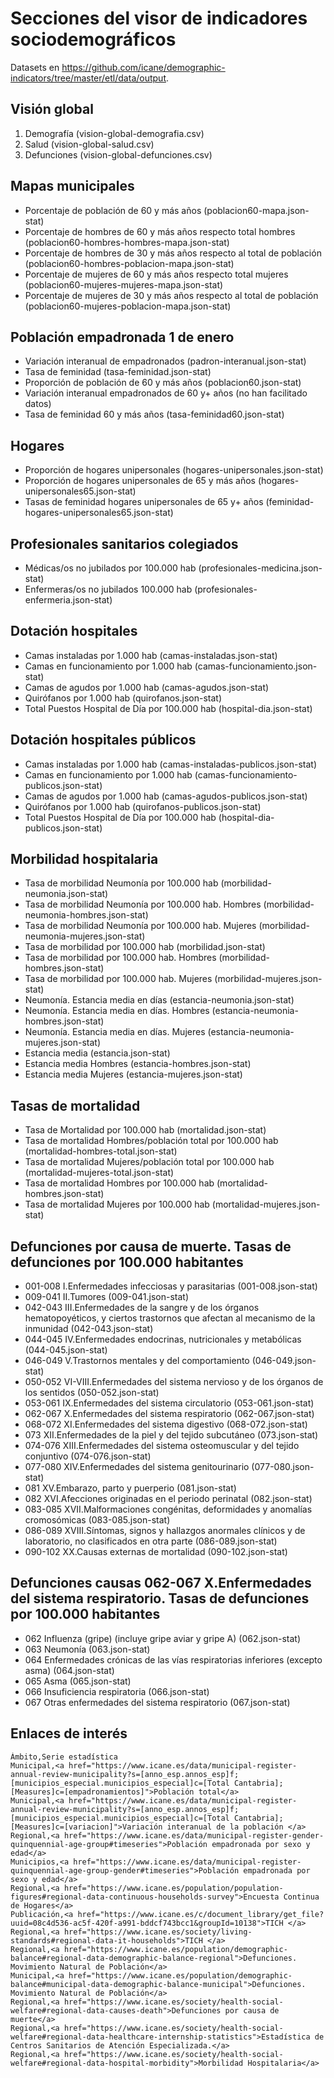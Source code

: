# Secciones del visor de indicadores sociodemográficos

Datasets en https://github.com/icane/demographic-indicators/tree/master/etl/data/output.

## Visión global

1. Demografía (vision-global-demografia.csv)
2. Salud (vision-global-salud.csv)	
3. Defunciones (vision-global-defunciones.csv)

## Mapas municipales

+ Porcentaje de población de 60 y más años (poblacion60-mapa.json-stat)
+ Porcentaje de hombres de 60 y más años respecto total hombres (poblacion60-hombres-hombres-mapa.json-stat)
+ Porcentaje de hombres de 30 y más años respecto al total de población (poblacion60-hombres-poblacion-mapa.json-stat)
+ Porcentaje de mujeres de 60 y más años respecto total mujeres (poblacion60-mujeres-mujeres-mapa.json-stat)
+ Porcentaje de mujeres de 30 y más años respecto al total de población (poblacion60-mujeres-poblacion-mapa.json-stat)


## Población empadronada 1 de enero

+ Variación interanual de empadronados (padron-interanual.json-stat)
+ Tasa de feminidad (tasa-feminidad.json-stat)
+ Proporción de población de 60 y más años (poblacion60.json-stat)
+ Variación interanual empadronados de 60 y+ años (no han facilitado datos)
+ Tasa de feminidad 60 y más años (tasa-feminidad60.json-stat)

## Hogares

+ Proporción de hogares unipersonales (hogares-unipersonales.json-stat)
+ Proporción de hogares unipersonales de 65 y más años (hogares-unipersonales65.json-stat)
+ Tasas de feminidad hogares unipersonales de 65 y+ años (feminidad-hogares-unipersonales65.json-stat)

## Profesionales sanitarios colegiados

+ Médicas/os no jubilados por 100.000 hab (profesionales-medicina.json-stat)
+ Enfermeras/os no jubilados 100.000 hab (profesionales-enfermeria.json-stat)

## Dotación hospitales

+ Camas instaladas por 1.000 hab (camas-instaladas.json-stat)
+ Camas en funcionamiento por 1.000 hab (camas-funcionamiento.json-stat)
+ Camas de agudos por 1.000 hab (camas-agudos.json-stat)
+ Quirófanos por 1.000 hab (quirofanos.json-stat)
+ Total Puestos Hospital de Día por 100.000 hab (hospital-dia.json-stat)

## Dotación hospitales públicos

+ Camas instaladas por 1.000 hab (camas-instaladas-publicos.json-stat)
+ Camas en funcionamiento por 1.000 hab (camas-funcionamiento-publicos.json-stat)
+ Camas de agudos por 1.000 hab (camas-agudos-publicos.json-stat)
+ Quirófanos por 1.000 hab (quirofanos-publicos.json-stat)
+ Total Puestos Hospital de Día por 100.000 hab (hospital-dia-publicos.json-stat)

## Morbilidad hospitalaria

+ Tasa de morbilidad Neumonía por 100.000 hab (morbilidad-neumonia.json-stat)
+ Tasa de morbilidad Neumonía por 100.000 hab. Hombres (morbilidad-neumonia-hombres.json-stat)
+ Tasa de morbilidad Neumonía por 100.000 hab. Mujeres (morbilidad-neumonia-mujeres.json-stat)
+ Tasa de morbilidad por 100.000 hab (morbilidad.json-stat)
+ Tasa de morbilidad por 100.000 hab. Hombres (morbilidad-hombres.json-stat)
+ Tasa de morbilidad por 100.000 hab. Mujeres (morbilidad-mujeres.json-stat)
+ Neumonía. Estancia media en días (estancia-neumonia.json-stat)
+ Neumonía. Estancia media en días. Hombres (estancia-neumonia-hombres.json-stat)
+ Neumonía. Estancia media en días. Mujeres (estancia-neumonia-mujeres.json-stat)
+ Estancia media (estancia.json-stat)
+ Estancia media Hombres (estancia-hombres.json-stat)
+ Estancia media Mujeres (estancia-mujeres.json-stat)

## Tasas de mortalidad

+ Tasa de Mortalidad por 100.000 hab (mortalidad.json-stat)
+ Tasa de mortalidad Hombres/población total por 100.000 hab (mortalidad-hombres-total.json-stat)
+ Tasa de mortalidad Mujeres/población total por 100.000 hab (mortalidad-mujeres-total.json-stat)
+ Tasa de mortalidad Hombres por 100.000 hab (mortalidad-hombres.json-stat)
+ Tasa de mortalidad Mujeres por 100.000 hab (mortalidad-mujeres.json-stat)

## Defunciones por causa de muerte. Tasas de defunciones por 100.000 habitantes

+ 001-008  I.Enfermedades infecciosas y parasitarias (001-008.json-stat)
+ 009-041  II.Tumores (009-041.json-stat)
+ 042-043  III.Enfermedades de la sangre y de los órganos hematopoyéticos, y ciertos trastornos que afectan al mecanismo de la inmunidad (042-043.json-stat)
+ 044-045  IV.Enfermedades endocrinas, nutricionales y metabólicas (044-045.json-stat)
+ 046-049  V.Trastornos mentales y del comportamiento (046-049.json-stat)
+ 050-052  VI-VIII.Enfermedades del sistema nervioso y de los órganos de los sentidos (050-052.json-stat)
+ 053-061 IX.Enfermedades del sistema circulatorio (053-061.json-stat)
+ 062-067  X.Enfermedades del sistema respiratorio (062-067.json-stat)
+ 068-072  XI.Enfermedades del sistema digestivo (068-072.json-stat)
+ 073  XII.Enfermedades de la piel y del tejido subcutáneo (073.json-stat)
+ 074-076  XIII.Enfermedades del sistema osteomuscular y del tejido conjuntivo (074-076.json-stat)
+ 077-080  XIV.Enfermedades del sistema genitourinario (077-080.json-stat)
+ 081  XV.Embarazo, parto y puerperio (081.json-stat)
+ 082  XVI.Afecciones originadas en el periodo perinatal (082.json-stat)
+ 083-085  XVII.Malformaciones congénitas, deformidades y anomalías cromosómicas (083-085.json-stat)
+ 086-089  XVIII.Síntomas, signos y hallazgos anormales clínicos y de laboratorio, no clasificados en otra parte (086-089.json-stat)
+ 090-102  XX.Causas externas de mortalidad (090-102.json-stat)

## Defunciones causas 062-067  X.Enfermedades del sistema respiratorio. Tasas de defunciones por 100.000 habitantes

+ 062  Influenza (gripe) (incluye gripe aviar y gripe A) (062.json-stat)
+ 063  Neumonía (063.json-stat)
+ 064  Enfermedades crónicas de las vías respiratorias inferiores (excepto asma) (064.json-stat)
+ 065  Asma (065.json-stat)
+ 066  Insuficiencia respiratoria (066.json-stat)
+ 067  Otras enfermedades del sistema respiratorio (067.json-stat)

## Enlaces de interés

```csv
Ámbito,Serie estadística
Municipal,<a href="https://www.icane.es/data/municipal-register-annual-review-municipality?s=[anno_esp.annos_esp]f;[municipios_especial.municipios_especial]c=[Total Cantabria];[Measures]c=[empadronamientos]">Población total</a>
Municipal,<a href="https://www.icane.es/data/municipal-register-annual-review-municipality?s=[anno_esp.annos_esp]f;[municipios_especial.municipios_especial]c=[Total Cantabria];[Measures]c=[variacion]">Variación interanual de la población </a>
Regional,<a href="https://www.icane.es/data/municipal-register-gender-quinquennial-age-group#timeseries">Población empadronada por sexo y edad</a>
Municipios,<a href="https://www.icane.es/data/municipal-register-quinquennial-age-group-gender#timeseries">Población empadronada por sexo y edad</a>
Regional,<a href="https://www.icane.es/population/population-figures#regional-data-continuous-households-survey">Encuesta Continua de Hogares</a>
Publicación,<a href="https://www.icane.es/c/document_library/get_file?uuid=08c4d536-ac5f-420f-a991-bddcf743bcc1&groupId=10138">TICH </a>
Regional,<a href="https://www.icane.es/society/living-standards#regional-data-it-households">TICH </a>
Regional,<a href="https://www.icane.es/population/demographic-balance#regional-data-demographic-balance-regional">Defunciones. Movimiento Natural de Población</a>
Municipal,<a href="https://www.icane.es/population/demographic-balance#municipal-data-demographic-balance-municipal">Defunciones. Movimiento Natural de Población</a>
Regional,<a href="https://www.icane.es/society/health-social-welfare#regional-data-causes-death">Defunciones por causa de muerte</a>
Regional,<a href="https://www.icane.es/society/health-social-welfare#regional-data-healthcare-internship-statistics">Estadística de Centros Sanitarios de Atención Especializada.</a>
Regional,<a href="https://www.icane.es/society/health-social-welfare#regional-data-hospital-morbidity">Morbilidad Hospitalaria</a>
```

